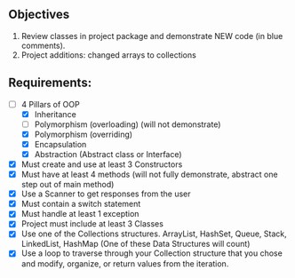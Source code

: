 ## Objectives

1. Review classes in project package and demonstrate NEW code (in blue comments).
2. Project additions: changed arrays to collections

## Requirements:
* [ ] 4 Pillars of OOP
	* [X] Inheritance
	* [ ] Polymorphism (overloading) (will not demonstrate)
	* [X] Polymorphism (overriding)
	* [X] Encapsulation
	* [X] Abstraction (Abstract class or Interface)
* [X] Must create and use at least 3 Constructors
* [X] Must have at least 4 methods (will not fully demonstrate, abstract one step out of main method)
* [X] Use a Scanner to get responses from the user
* [X] Must contain a switch statement
* [X] Must handle at least 1 exception
* [X] Project must include at least 3 Classes
* [X] Use one of the Collections structures. ArrayList, HashSet, Queue, Stack, LinkedList, HashMap (One of these Data Structures will count)
* [X] Use a loop to traverse through your Collection structure that you chose and modify, organize, or return values from the iteration.